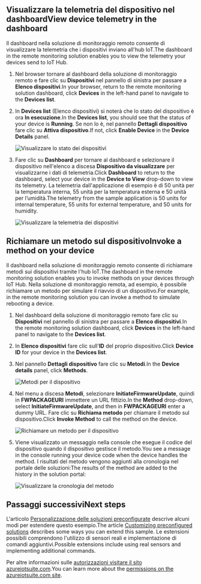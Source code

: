 ## <a name="view-device-telemetry-in-the-dashboard"></a><span data-ttu-id="32576-101">Visualizzare la telemetria del dispositivo nel dashboard</span><span class="sxs-lookup"><span data-stu-id="32576-101">View device telemetry in the dashboard</span></span>
<span data-ttu-id="32576-102">Il dashboard nella soluzione di monitoraggio remoto consente di visualizzare la telemetria che i dispositivi inviano all'hub IoT.</span><span class="sxs-lookup"><span data-stu-id="32576-102">The dashboard in the remote monitoring solution enables you to view the telemetry your devices send to IoT Hub.</span></span>

1. <span data-ttu-id="32576-103">Nel browser tornare al dashboard della soluzione di monitoraggio remoto e fare clic su **Dispositivi** nel pannello di sinistra per passare a **Elenco dispositivi**.</span><span class="sxs-lookup"><span data-stu-id="32576-103">In your browser, return to the remote monitoring solution dashboard, click **Devices** in the left-hand panel to navigate to the **Devices list**.</span></span>
2. <span data-ttu-id="32576-104">In **Devices list** (Elenco dispositivi) si noterà che lo stato del dispositivo è ora **In esecuzione**.</span><span class="sxs-lookup"><span data-stu-id="32576-104">In the **Devices list**, you should see that the status of your device is **Running**.</span></span> <span data-ttu-id="32576-105">Se non lo è, nel pannello **Dettagli dispositivo** fare clic su **Attiva dispositivo**.</span><span class="sxs-lookup"><span data-stu-id="32576-105">If not, click **Enable Device** in the **Device Details** panel.</span></span>
   
    ![Visualizzare lo stato dei dispositivi][18]
3. <span data-ttu-id="32576-107">Fare clic su **Dashboard** per tornare al dashboard e selezionare il dispositivo nell'elenco a discesa **Dispositivo da visualizzare** per visualizzarne i dati di telemetria.</span><span class="sxs-lookup"><span data-stu-id="32576-107">Click **Dashboard** to return to the dashboard, select your device in the **Device to View** drop-down to view its telemetry.</span></span> <span data-ttu-id="32576-108">La telemetria dall'applicazione di esempio è di 50 unità per la temperatura interna, 55 unità per la temperatura esterna e 50 unità per l’umidità.</span><span class="sxs-lookup"><span data-stu-id="32576-108">The telemetry from the sample application is 50 units for internal temperature, 55 units for external temperature, and 50 units for humidity.</span></span>
   
    ![Visualizzare la telemetria dei dispositivi][img-telemetry]

## <a name="invoke-a-method-on-your-device"></a><span data-ttu-id="32576-110">Richiamare un metodo sul dispositivo</span><span class="sxs-lookup"><span data-stu-id="32576-110">Invoke a method on your device</span></span>
<span data-ttu-id="32576-111">Il dashboard nella soluzione di monitoraggio remoto consente di richiamare metodi sui dispositivi tramite l'hub IoT.</span><span class="sxs-lookup"><span data-stu-id="32576-111">The dashboard in the remote monitoring solution enables you to invoke methods on your devices through IoT Hub.</span></span> <span data-ttu-id="32576-112">Nella soluzione di monitoraggio remota, ad esempio, è possibile richiamare un metodo per simulare il riavvio di un dispositivo.</span><span class="sxs-lookup"><span data-stu-id="32576-112">For example, in the remote monitoring solution you can invoke a method to simulate rebooting a device.</span></span>

1. <span data-ttu-id="32576-113">Nel dashboard della soluzione di monitoraggio remoto fare clic su **Dispositivi** nel pannello di sinistra per passare a **Elenco dispositivi**.</span><span class="sxs-lookup"><span data-stu-id="32576-113">In the remote monitoring solution dashboard, click **Devices** in the left-hand panel to navigate to the **Devices list**.</span></span>
2. <span data-ttu-id="32576-114">In **Elenco dispositivi** fare clic sull'**ID** del proprio dispositivo.</span><span class="sxs-lookup"><span data-stu-id="32576-114">Click **Device ID** for your device in the **Devices list**.</span></span>
3. <span data-ttu-id="32576-115">Nel pannello **Dettagli dispositivo** fare clic su **Metodi**.</span><span class="sxs-lookup"><span data-stu-id="32576-115">In the **Device details** panel, click **Methods**.</span></span>
   
    ![Metodi per il dispositivo][13]
4. <span data-ttu-id="32576-117">Nel menu a discesa **Metodi**, selezionare **InitiateFirmwareUpdate**, quindi in **FWPACKAGEURI** immettere un URL fittizio.</span><span class="sxs-lookup"><span data-stu-id="32576-117">In the **Method** drop-down, select **InitiateFirmwareUpdate**, and then in **FWPACKAGEURI** enter a dummy URL.</span></span> <span data-ttu-id="32576-118">Fare clic su **Richiama metodo** per chiamare il metodo sul dispositivo.</span><span class="sxs-lookup"><span data-stu-id="32576-118">Click **Invoke Method** to call the method on the device.</span></span>
   
    ![Richiamare un metodo per il dispositivo][14]
   

5. <span data-ttu-id="32576-120">Viene visualizzato un messaggio nella console che esegue il codice del dispositivo quando il dispositivo gestisce il metodo.</span><span class="sxs-lookup"><span data-stu-id="32576-120">You see a message in the console running your device code when the device handles the method.</span></span> <span data-ttu-id="32576-121">I risultati del metodo vengono aggiunti alla cronologia nel portale delle soluzioni:</span><span class="sxs-lookup"><span data-stu-id="32576-121">The results of the method are added to the history in the solution portal:</span></span>

    ![Visualizzare la cronologia del metodo][img-method-history]

## <a name="next-steps"></a><span data-ttu-id="32576-123">Passaggi successivi</span><span class="sxs-lookup"><span data-stu-id="32576-123">Next steps</span></span>
<span data-ttu-id="32576-124">L'articolo [Personalizzazione delle soluzioni preconfigurate][lnk-customize] descrive alcuni modi per estendere questo esempio.</span><span class="sxs-lookup"><span data-stu-id="32576-124">The article [Customizing preconfigured solutions][lnk-customize] describes some ways you can extend this sample.</span></span> <span data-ttu-id="32576-125">Le estensioni possibili comprendono l'utilizzo di sensori reali e implementazione di comandi aggiuntivi.</span><span class="sxs-lookup"><span data-stu-id="32576-125">Possible extensions include using real sensors and implementing additional commands.</span></span>

<span data-ttu-id="32576-126">Per altre informazioni sulle [autorizzazioni visitare il sito azureiotsuite.com][lnk-permissions].</span><span class="sxs-lookup"><span data-stu-id="32576-126">You can learn more about the [permissions on the azureiotsuite.com site][lnk-permissions].</span></span>

[13]: ./media/iot-suite-visualize-connecting/suite4.png
[14]: ./media/iot-suite-visualize-connecting/suite7-1.png
[18]: ./media/iot-suite-visualize-connecting/suite10.png
[img-telemetry]: ./media/iot-suite-visualize-connecting/telemetry.png
[img-method-history]: ./media/iot-suite-visualize-connecting/history.png
[lnk-customize]: ../articles/iot-suite/iot-suite-guidance-on-customizing-preconfigured-solutions.md
[lnk-permissions]: ../articles/iot-suite/iot-suite-permissions.md
